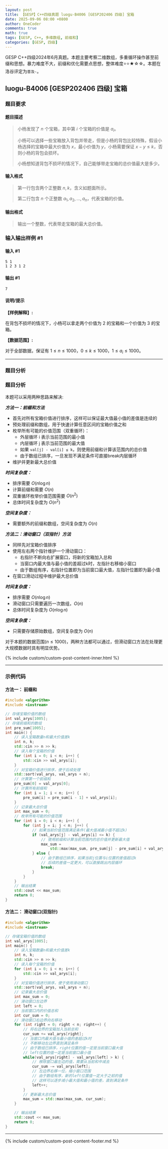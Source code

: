 ```yaml
---
layout: post
title: 【GESP】C++四级真题 luogu-B4006 [GESP202406 四级] 宝箱
date: 2025-09-06 08:00 +0800
author: OneCoder
comments: true
math: true
tags: [GESP, C++, 多维数组, 前缀和]
categories: [GESP, 四级]
---
```

GESP C++四级2024年6月真题。本题主要考察二维数组，多重循环操作甚至前缀和思想。暴力难度不大，前缀和优化需要点思想，整体难度⭐⭐★☆☆。本题在洛谷评定为`普及-`。

<!--more-->

## luogu-B4006 [GESP202406 四级] 宝箱

### 题目要求

#### 题目描述

>小杨发现了 $n$ 个宝箱，其中第 $i$ 个宝箱的价值是 $a_i$。
>
>小杨可以选择一些宝箱放入背包并带走，但是小杨的背包比较特殊，假设小杨选择的宝箱中最大价值为 $x$，最小价值为 $y$，小杨需要保证 $x-y\leq k$，否则小杨的背包会损坏。
>
>小杨想知道背包不损坏的情况下，自己能够带走宝箱的总价值最大是多少。

#### 输入格式

>第一行包含两个正整数 $n,k$，含义如题面所示。
>
>第二行包含 $n$ 个正整数 $a_1,a_2,\dots,a_n$，代表宝箱的价值。

#### 输出格式

>输出一个整数，代表带走宝箱的最大总价值。

### 输入输出样例 #1

#### 输入 #1

```plaintext
5 1
1 2 3 1 2
```

#### 输出 #1

```plaintext
7
```

#### 说明/提示

**【样例解释】:**

在背包不损坏的情况下，小杨可以拿走两个价值为 $2$ 的宝箱和一个价值为 $3$ 的宝箱。

**【数据范围】:**

对于全部数据，保证有 $1\leq n\leq 1000$，$0\leq k\leq 1000$，$1\leq a_i\leq 1000$。

---

### 题目分析

### 题目分析

本题可以采用两种思路来解决:

***方法一：前缀和方法***

- 首先对所有宝箱价值进行排序，这样可以保证最大值最小值的差值是连续的
- 预处理前缀和数组，用于快速计算任意区间的宝箱价值之和
- 枚举所有可能的价值范围（双重循环）：
  - 外层循环 i 表示当前范围的最小值
  - 内层循环 j 表示当前范围的最大值
  - 如果 `val[j] - val[i] ≤ k`，则使用前缀和计算该范围内的总价值
  - 由于数组已排序，一旦发现不满足条件可直接break内层循环
- 维护并更新最大总价值

***时间复杂度：***

- 排序需要 $O(n\log n)$
- 计算前缀和需要 $O(n)$
- 双重循环枚举价值范围需要 $O(n^2)$
- 总体时间复杂度为 $O(n^2)$

***空间复杂度：***

- 需要额外的前缀和数组，空间复杂度为 $O(n)$

***方法二：滑动窗口（双指针）方法***

- 同样先对宝箱价值排序
- 使用左右两个指针维护一个滑动窗口：
  - 右指针不断向右扩展窗口，将新的宝箱加入总和
  - 当窗口内最大值与最小值的差超过k时，左指针右移缩小窗口
  - 由于数组有序，右指针位置即为当前窗口最大值，左指针位置即为最小值
- 在窗口滑动过程中维护最大总价值

***时间复杂度：***

- 排序需要 $O(n\log n)$
- 滑动窗口只需要遍历一次数组，$O(n)$
- 总体时间复杂度为 $O(n\log n)$

***空间复杂度：***

- 只需要存储原始数组，空间复杂度为 $O(n)$

对于本题的数据范围($n\leq1000$)，两种方法都可以通过，但滑动窗口方法在处理更大规模数据时具有明显优势。

{% include custom/custom-post-content-inner.html %}

---

### 示例代码

#### 方法一： 前缀和

```cpp
#include <algorithm>
#include <iostream>

// 存储宝箱价值的数组
int val_arys[1005];
// 存储前缀和的数组
int pre_sum[1005];
int main() {
    // 读入宝箱数量n和最大价值差k
    int n, k;
    std::cin >> n >> k;
    // 读入每个宝箱的价值
    for (int i = 0; i < n; i++) {
        std::cin >> val_arys[i];
    }
    // 对宝箱价值进行排序，便于后续处理
    std::sort(val_arys, val_arys + n);
    // 计算第一个前缀和
    pre_sum[0] = val_arys[0];
    // 计算所有前缀和
    for (int i = 1; i < n; i++) {
        pre_sum[i] = pre_sum[i - 1] + val_arys[i];
    }
    // 记录最大总价值
    int max_sum = 0;
    // 枚举所有可能的价值范围
    for (int i = 0; i < n; i++) {
        for (int j = i; j < n; j++) {
            // 如果当前价值范围满足条件(最大值减最小值不超过k)
            if (val_arys[j] - val_arys[i] <= k) {
                // 使用前缀和计算当前范围内的总价值并更新最大值
                max_sum =
                    std::max(max_sum, pre_sum[j] - pre_sum[i] + val_arys[i]);
            } else {
                // 由于数组已排序，如果当前j位置与i位置的差值超过k
                // 后续的差值一定更大，可以直接跳出内层循环
                break;
            }
        }
    }
    // 输出结果
    std::cout << max_sum;
    return 0;
}
```

#### 方法二： 滑动窗口(双指针)

```cpp
#include <algorithm>
#include <iostream>

// 存储宝箱价值的数组
int val_arys[1005];
int main() {
    // 读入宝箱数量n和最大价值差k
    int n, k;
    std::cin >> n >> k;
    // 读入每个宝箱的价值
    for (int i = 0; i < n; i++) {
        std::cin >> val_arys[i];
    }
    // 对宝箱价值进行排序，便于使用滑动窗口
    std::sort(val_arys, val_arys + n);
    // 记录最大总价值
    int max_sum = 0;
    // 滑动窗口左边界
    int left = 0;
    // 当前窗口内的价值总和
    int cur_sum = 0;
    // 滑动窗口右边界向右移动
    for (int right = 0; right < n; right++) {
        // 将右边界的宝箱加入当前总和
        cur_sum += val_arys[right]; 
        // 当窗口内最大值与最小值的差超过k时
        // 不断移动左边界直到满足条件
        // 由于数组已排序，right位置的值一定是当前窗口最大值
        // left位置的值一定是当前窗口最小值
        while(val_arys[right] - val_arys[left] > k) {
            // 移除窗口最左边的值，需要从当前和中减去
            cur_sum -= val_arys[left];
            // 左边界右移一位，缩小窗口范围
            // 由于数组有序，新的left位置值一定大于之前的值
            // 这样可以逐步减小最大值和最小值的差，直到满足条件
            left++;
        }
        // 更新最大总价值
        max_sum = std::max(max_sum, cur_sum);
    }

    // 输出结果
    std::cout << max_sum;
    return 0;
}
```

---

{% include custom/custom-post-content-footer.md %}
